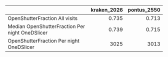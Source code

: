 |                                                 |   kraken_2026 |   pontus_2550 |
|:------------------------------------------------|--------------:|--------------:|
| OpenShutterFraction All visits                  |         0.735 |         0.713 |
| Median OpenShutterFraction Per night OneDSlicer |         0.739 |         0.715 |
| OpenShutterFraction Per night OneDSlicer        |      3025     |      3013     |

